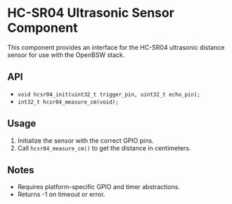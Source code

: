 # HC-SR04 Ultrasonic Sensor Component

This component provides an interface for the HC-SR04 ultrasonic distance sensor for use with the OpenBSW stack.

## API

- `void hcsr04_init(uint32_t trigger_pin, uint32_t echo_pin);`
- `int32_t hcsr04_measure_cm(void);`

## Usage

1. Initialize the sensor with the correct GPIO pins.
2. Call `hcsr04_measure_cm()` to get the distance in centimeters.

## Notes
- Requires platform-specific GPIO and timer abstractions.
- Returns -1 on timeout or error.

